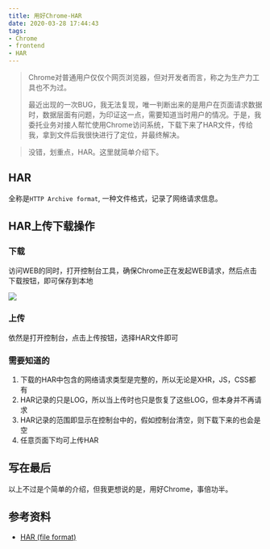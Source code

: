 ```yaml
---
title: 用好Chrome-HAR
date: 2020-03-28 17:44:43
tags:
- Chrome
- frontend
- HAR
---
```

> Chrome对普通用户仅仅个网页浏览器，但对开发者而言，称之为生产力工具也不为过。
> 
> 最近出现的一次BUG，我无法复现，唯一判断出来的是用户在页面请求数据时，数据层面有问题，为印证这一点，需要知道当时用户的情况。于是，我委托业务对接人帮忙使用Chrome访问系统，下载下来了HAR文件，传给我，拿到文件后我很快进行了定位，并最终解决。

> 没错，划重点，HAR。这里就简单介绍下。


## HAR
全称是`HTTP Archive format`, 一种文件格式，记录了网络请求信息。

## HAR上传下载操作

### 下载
访问WEB的同时，打开控制台工具，确保Chrome正在发起WEB请求，然后点击下载按钮，即可保存到本地

![](https://i.imgur.com/f49Klwy.png)

### 上传
依然是打开控制台，点击上传按钮，选择HAR文件即可

###  需要知道的

1. 下载的HAR中包含的网络请求类型是完整的，所以无论是XHR，JS，CSS都有
2. HAR记录的只是LOG，所以当上传时也只是恢复了这些LOG，但本身并不再请求
3. HAR记录的范围即显示在控制台中的，假如控制台清空，则下载下来的也会是空
3. 任意页面下均可上传HAR


## 写在最后
以上不过是个简单的介绍，但我更想说的是，用好Chrome，事倍功半。

## 参考资料
- [HAR (file format)](https://en.wikipedia.org/wiki/HAR_(file_format))